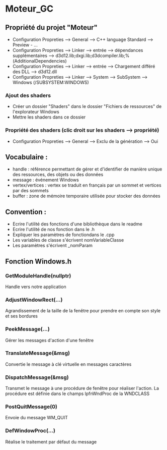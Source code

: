 # Moteur_GC

## Propriété du projet "Moteur"

- Configuration Propreties --> General --> C++ language Standard --> Preview - ...
- Configuration Propreties --> Linker --> entrée --> dépendances supplémentaires --> d3d12.lib;dxgi.lib;d3dcompiler.lib;%(AdditionalDependencies)
- Configuration Propreties --> Linker --> entrée --> Chargement différé des DLL --> d3d12.dll
- Configuration Propreties --> Linker --> System --> SubSystem --> Windows (/SUBSYSTEM:WINDOWS)

### Ajout des shaders

- Créer un dossier "Shaders" dans le dossier "Fichiers de ressources" de l'explorateur Windows
- Mettre les shaders dans ce dossier

### Propriété des shaders (clic droit sur les shaders --> propriété)

- Configuration Propreties --> General --> Exclu de la génération --> Oui

## Vocabulaire :

- handle : référence permettant de gérer et d'identifier de manière unique des ressources, des objets ou des données
- message : événement Windows
- vertex/vertices : vertex se traduit en français par un sommet et vertices par des sommets
- buffer : zone de mémoire temporaire utilisée pour stocker des données

## Convention :

- Ecrire l'utilité des fonctions d'une bibliothèque dans le readme
- Ecrire l'utilité de nos fonction dans le .h
- Expliquer les paramètres de fonctiondans le .cpp
- Les variables de classe s'écrivent nomVariableClasse
- Les paramètres s'écrivent _nomParam

## Fonction Windows.h

### GetModuleHandle(nullptr)
Handle vers notre application

### AdjustWindowRect(...)
Agrandissement de la taille de la fenêtre pour prendre en compte son style et ses bordures

### PeekMessage(...)
Gérer les messages d'action d'une fenêtre

### TranslateMessage(&msg)
Convertie le message à clé virtuelle en messages caractères

### DispatchMessage(&msg)
Transmet le message à une procédure de fenêtre pour réaliser l'action. La procédure est définie dans le champs lpfnWndProc de la WNDCLASS

### PostQuitMessage(0)
Envoie du message WM_QUIT

### DefWindowProc(...)
Réalise le traitement par défaut du message